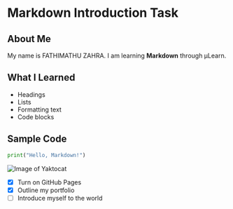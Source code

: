 # Markdown Introduction Task

## About Me
My name is FATHIMATHU ZAHRA. I am learning **Markdown** through µLearn.

## What I Learned
- Headings
- Lists
- Formatting text
- Code blocks

## Sample Code
```python
print("Hello, Markdown!")
```
![Image of Yaktocat](https://octodex.github.com/images/yaktocat.png)


- [x] Turn on GitHub Pages
- [x] Outline my portfolio
- [ ] Introduce myself to the world
